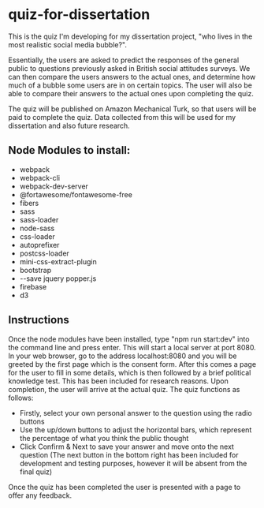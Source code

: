 # quiz-for-dissertation

This is the quiz I'm developing for my dissertation project, "who lives in the most realistic social media bubble?". 

Essentially, the users are asked to predict the responses of the general public to questions previously asked in British social attitudes surveys. We can then compare the users
answers to the actual ones, and determine how much of a bubble some users are in on certain topics. The user will also be able to compare their answers to the actual ones upon 
completing the quiz. 

The quiz will be published on Amazon Mechanical Turk, so that users will be paid to complete the quiz. Data collected from this will be used for my dissertation and also future
research.

## Node Modules to install:

* webpack
* webpack-cli
* webpack-dev-server
* @fortawesome/fontawesome-free
* fibers
* sass 
* sass-loader
* node-sass
* css-loader
* autoprefixer
* postcss-loader
* mini-css-extract-plugin
* bootstrap
* --save jquery popper.js
* firebase
* d3

## Instructions

Once the node modules have been installed, type "npm run start:dev" into the command line and press enter. This will start a local server at port 8080. In your web browser, go to the address localhost:8080 and you will be greeted by the first page which is the consent form. After this comes a page for the user to fill in some details, which is then followed by a brief political knowledge test. This has been included for research reasons. Upon completion, the user will arrive at the actual quiz. The quiz functions as follows:

* Firstly, select your own personal answer to the question using the radio buttons
* Use the up/down buttons to adjust the horizontal bars, which represent the percentage of what you think the public thought
* Click Confirm & Next to save your answer and move onto the next question (The next button in the bottom right has been included for development and testing purposes, 
  however it will be absent from the final quiz)
  

Once the quiz has been completed the user is presented with a page to offer any feedback. 
